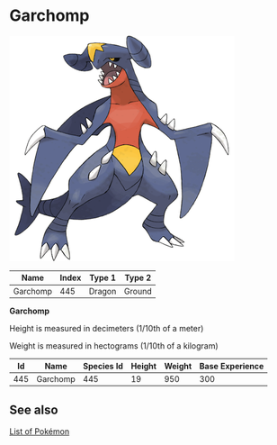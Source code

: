 # Garchomp


![Garchomp](images/445.png)

| **Name** | **Index** | **Type 1** | **Type 2** |
|----|----|----|----|
| Garchomp | 445 | Dragon | Ground  |

**Garchomp** 


Height is measured in decimeters (1/10th of a meter)

Weight is measured in hectograms (1/10th of a kilogram)

| **Id** | **Name** | **Species Id** | **Height** | **Weight** | **Base Experience** |
|--------|----------|----------------|------------|------------|---------------------|
| 445 | Garchomp | 445 | 19 | 950 | 300 |


## See also

[List of Pokémon](../pokemon.md)
